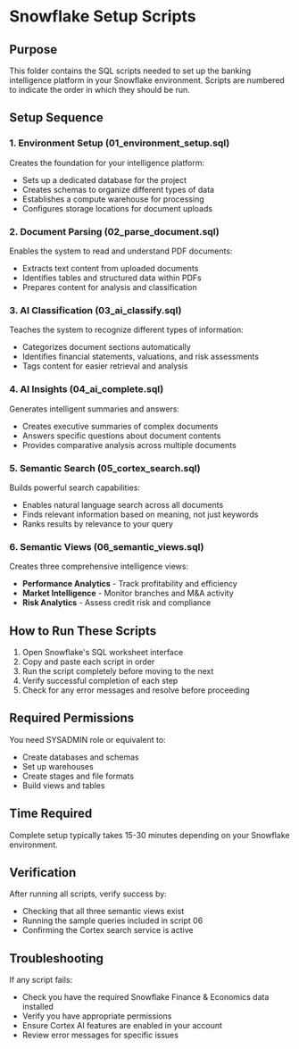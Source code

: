# Snowflake Setup Scripts

## Purpose
This folder contains the SQL scripts needed to set up the banking intelligence platform in your Snowflake environment. Scripts are numbered to indicate the order in which they should be run.

## Setup Sequence

### 1. Environment Setup (01_environment_setup.sql)
Creates the foundation for your intelligence platform:
- Sets up a dedicated database for the project
- Creates schemas to organize different types of data
- Establishes a compute warehouse for processing
- Configures storage locations for document uploads

### 2. Document Parsing (02_parse_document.sql)
Enables the system to read and understand PDF documents:
- Extracts text content from uploaded documents
- Identifies tables and structured data within PDFs
- Prepares content for analysis and classification

### 3. AI Classification (03_ai_classify.sql)
Teaches the system to recognize different types of information:
- Categorizes document sections automatically
- Identifies financial statements, valuations, and risk assessments
- Tags content for easier retrieval and analysis

### 4. AI Insights (04_ai_complete.sql)
Generates intelligent summaries and answers:
- Creates executive summaries of complex documents
- Answers specific questions about document contents
- Provides comparative analysis across multiple documents

### 5. Semantic Search (05_cortex_search.sql)
Builds powerful search capabilities:
- Enables natural language search across all documents
- Finds relevant information based on meaning, not just keywords
- Ranks results by relevance to your query

### 6. Semantic Views (06_semantic_views.sql)
Creates three comprehensive intelligence views:
- **Performance Analytics** - Track profitability and efficiency
- **Market Intelligence** - Monitor branches and M&A activity  
- **Risk Analytics** - Assess credit risk and compliance

## How to Run These Scripts

1. Open Snowflake's SQL worksheet interface
2. Copy and paste each script in order
3. Run the script completely before moving to the next
4. Verify successful completion of each step
5. Check for any error messages and resolve before proceeding

## Required Permissions
You need SYSADMIN role or equivalent to:
- Create databases and schemas
- Set up warehouses
- Create stages and file formats
- Build views and tables

## Time Required
Complete setup typically takes 15-30 minutes depending on your Snowflake environment.

## Verification
After running all scripts, verify success by:
- Checking that all three semantic views exist
- Running the sample queries included in script 06
- Confirming the Cortex search service is active

## Troubleshooting
If any script fails:
- Check you have the required Snowflake Finance & Economics data installed
- Verify you have appropriate permissions
- Ensure Cortex AI features are enabled in your account
- Review error messages for specific issues